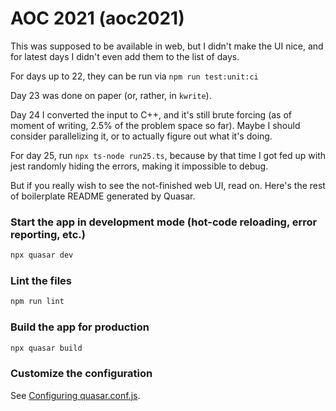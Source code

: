 # AOC 2021 (aoc2021)

This was supposed to be available in web, but I didn't make the UI nice, and for latest days I didn't even add them to the list of days.

For days up to 22, they can be run via `npm run test:unit:ci`

Day 23 was done on paper (or, rather, in `kwrite`).

Day 24 I converted the input to C++, and it's still brute forcing (as of moment of writing, 2.5% of the problem space so far). Maybe I should consider parallelizing it, or to actually figure out what it's doing.

For day 25, run `npx ts-node run25.ts`, because by that time I got fed up with jest randomly hiding the errors, making it impossible to debug.

But if you really wish to see the not-finished web UI, read on. Here's the rest of boilerplate README generated by Quasar.

### Start the app in development mode (hot-code reloading, error reporting, etc.)
```bash
npx quasar dev
```

### Lint the files
```bash
npm run lint
```

### Build the app for production
```bash
npx quasar build
```

### Customize the configuration
See [Configuring quasar.conf.js](https://quasar.dev/quasar-cli/quasar-conf-js).
